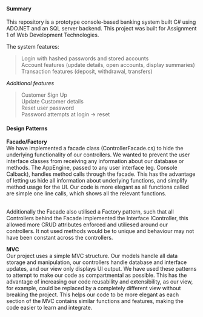 #### Summary
This repository is a prototype console-based banking system built C# using ADO.NET and an SQL server backend. This project was built for Assignment 1 of Web Development Technologies.

The system features:
> Login with hashed passwords and stored accounts
<br>Account features (update details, open accounts, display summaries)
<br>Transaction features (deposit, withdrawal, transfers)

*Additional features*
> Customer Sign Up
<br>Update Customer details
<br>Reset user password
<br>Password attempts at login -> reset

#### Design Patterns
**Facade/Factory**
<br>We have implemented a facade class (ControllerFacade.cs) to hide the underlying functionality of our controllers. We wanted to prevent the user interface classes from receiving any information about our database or methods. The AppEngine, passed to any user interface (eg. Console Calback), handles method calls through the facade. This has the advantage of letting us hide all information about underlying functions, and simplify method usage for the UI. Our code is more elegant as all functions called are simple one line calls, which shows all the relevant functions.

<br>Additionally the Facade also utilised a Factory pattern, such that all Controllers behind the Facade implemented the Interface IController, this allowed more CRUD attributes enforced and utiliesed around our controllers. It not used methods would be to unique and behaviour may not have been constant across the controllers.

**MVC**
<br>Our project uses a simple MVC structure. Our models handle all data storage and manipulation, our controllers handle database and interface updates, and our view only displays UI output. We have used these patterns to attempt to make our code as compartmental as possible. This has the advantage of increasing our code reusability and extensibility, as our view, for example, could be replaced by a completely different view without breaking the project. This helps our code to be more elegant as each section of the MVC contains similar functions and features, making the code easier to learn and integrate.

<Additionally having an appropriate file structure to the project helps improve namespace understanding for programmer quick reference.>
